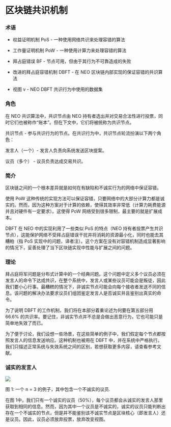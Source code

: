# 区块链共识机制

### 术语

- 权益证明机制 PoS - 一种使用网络共识来处理容错的算法

- 工作量证明机制 PoW - 一种使用计算力来处理容错的算法

- 拜占庭错误 BF - 节点可用，但由于其行为不可靠造成的失败

- 改进的拜占庭容错机制 DBFT - 在 NEO 区块链内部实现的保证容错的共识算法

- 视图 v - NEO DBFT 共识行为中使用的数据集


### 角色

在 NEO 共识算法中，共识节点由 NEO 持有者选出并对交易合法性进行投票，同时它们也被称作“账本”。但在下文中，它们将被统称为共识节点。

共识节点 - 参与共识行为的节点。在共识行为中，共识节点轮流扮演以下两个角色：

发言人（一个）- 发言人负责向系统发送区块提案。

议员（多个） - 议员负责达成交易共识。

### 简介

区块链之间的一个根本差异就是如何在有缺陷和不诚实行为的网络中保证容错。

使用 PoW 这种传统的实现方法可以保证容错，只要网络中的大部分计算力都是诚实的。然而，因为这种方案对于计算的依赖，使得其效率非常低（计算力耗费能源并且对硬件有一定要求）。这使得 PoW 网络受到很多限制，最主要的就是扩展成本。

DBFT 在 NEO 中的实现利用了一些类似 PoS 的特点（NEO 持有者投票产生共识节点），这能保护网络不受拜占庭错误干扰并将消耗的资源最小化，同时也能去其糟粕（指 PoS 实现中的问题，译者注）。这个方案在没有对容错机制造成显著影响的情况下，妥善处理了当下区块链实现中性能与扩展之间的问题。

### 理论

拜占庭将军问题是分布式计算中的一个经典问题。这个问题中定义多个议员必须在发言人的命令下达成共识，在整个系统中，发言人或某些议员可能会是叛徒，因此我们要小心行事。最糟糕的情况下，非诚实节点可能会向每个接收者发送不同的信息。该问题的解决办法要求议员们组团鉴定发言人是否诚实并且鉴别出真实的命令。

为了说明 DBFT 的工作机制，我们将在本部分着重论述为何要在第五部分用 66.6% 的共识率。要记住，非诚实节点并不总是会做出恶意行为，它也可能只是简单地失效了而已。

为了便于讨论，我们设想一些场景，在这些简单的例子中，我们假定每个节点都按照发言人的信息发送响应。这种机制也被用在 DBFT 中，并在系统中严格执行。我们只描述正常系统与失效系统之间的区别，若想获取更多内容，请查看参考文献。


### 诚实的发言人

![](https://i.imgur.com/6r55h25.png)

图 1: 一个 n = 3 的例子，其中包含一个不诚实的议员.

在图 1中，我们只有一个诚实的议员（50%），每个议员都会从诚实的发言人那里获取到相同的信息。然而，因为其中一个议员是不诚实的，诚实的议员只能判断出存在一个不诚实的节点，但是并不能鉴别该不诚实节点是区块核心（即发言人）还是议员。因此，议员必须放弃投票，放弃改变视图。